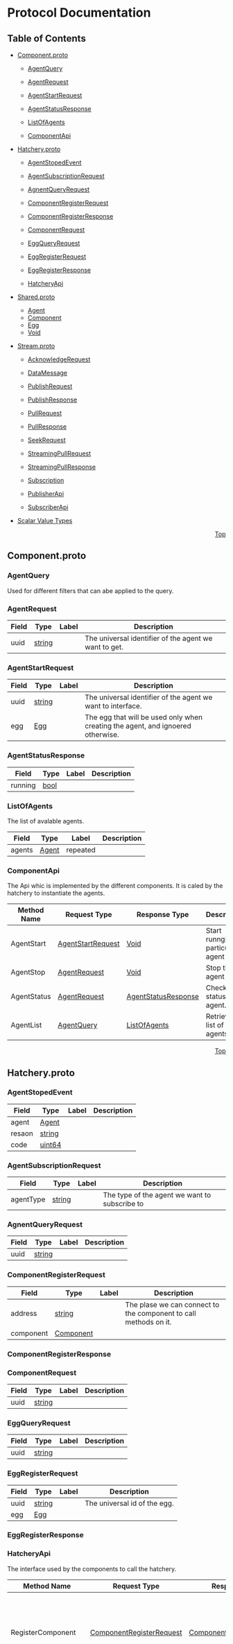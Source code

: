 # Protocol Documentation
<a name="top"/>

## Table of Contents

- [Component.proto](#Component.proto)
    - [AgentQuery](#Scynet.AgentQuery)
    - [AgentRequest](#Scynet.AgentRequest)
    - [AgentStartRequest](#Scynet.AgentStartRequest)
    - [AgentStatusResponse](#Scynet.AgentStatusResponse)
    - [ListOfAgents](#Scynet.ListOfAgents)
  
  
  
    - [ComponentApi](#Scynet.ComponentApi)
  

- [Hatchery.proto](#Hatchery.proto)
    - [AgentStopedEvent](#Scynet.AgentStopedEvent)
    - [AgentSubscriptionRequest](#Scynet.AgentSubscriptionRequest)
    - [AgnentQueryRequest](#Scynet.AgnentQueryRequest)
    - [ComponentRegisterRequest](#Scynet.ComponentRegisterRequest)
    - [ComponentRegisterResponse](#Scynet.ComponentRegisterResponse)
    - [ComponentRequest](#Scynet.ComponentRequest)
    - [EggQueryRequest](#Scynet.EggQueryRequest)
    - [EggRegisterRequest](#Scynet.EggRegisterRequest)
    - [EggRegisterResponse](#Scynet.EggRegisterResponse)
  
  
  
    - [HatcheryApi](#Scynet.HatcheryApi)
  

- [Shared.proto](#Shared.proto)
    - [Agent](#Scynet.Agent)
    - [Component](#Scynet.Component)
    - [Egg](#Scynet.Egg)
    - [Void](#Scynet.Void)
  
  
  
  

- [Stream.proto](#Stream.proto)
    - [AcknowledgeRequest](#Scynet.AcknowledgeRequest)
    - [DataMessage](#Scynet.DataMessage)
    - [PublishRequest](#Scynet.PublishRequest)
    - [PublishResponse](#Scynet.PublishResponse)
    - [PullRequest](#Scynet.PullRequest)
    - [PullResponse](#Scynet.PullResponse)
    - [SeekRequest](#Scynet.SeekRequest)
    - [StreamingPullRequest](#Scynet.StreamingPullRequest)
    - [StreamingPullResponse](#Scynet.StreamingPullResponse)
    - [Subscription](#Scynet.Subscription)
  
  
  
    - [PublisherApi](#Scynet.PublisherApi)
    - [SubscriberApi](#Scynet.SubscriberApi)
  

- [Scalar Value Types](#scalar-value-types)



<a name="Component.proto"/>
<p align="right"><a href="#top">Top</a></p>

## Component.proto



<a name="Scynet.AgentQuery"/>

### AgentQuery
Used for different filters that can abe applied to the query.






<a name="Scynet.AgentRequest"/>

### AgentRequest



| Field | Type | Label | Description |
| ----- | ---- | ----- | ----------- |
| uuid | [string](#string) |  | The universal identifier of the agent we want to get. |






<a name="Scynet.AgentStartRequest"/>

### AgentStartRequest



| Field | Type | Label | Description |
| ----- | ---- | ----- | ----------- |
| uuid | [string](#string) |  | The universal identifier of the agent we want to interface. |
| egg | [Egg](#Scynet.Egg) |  | The egg that will be used only when creating the agent, and ignoered otherwise. |






<a name="Scynet.AgentStatusResponse"/>

### AgentStatusResponse



| Field | Type | Label | Description |
| ----- | ---- | ----- | ----------- |
| running | [bool](#bool) |  |  |






<a name="Scynet.ListOfAgents"/>

### ListOfAgents
The list of avalable agents.


| Field | Type | Label | Description |
| ----- | ---- | ----- | ----------- |
| agents | [Agent](#Scynet.Agent) | repeated |  |





 

 

 


<a name="Scynet.ComponentApi"/>

### ComponentApi
The Api whic is implemented by the different components. 
It is caled by the hatchery to instantiate the agents.

| Method Name | Request Type | Response Type | Description |
| ----------- | ------------ | ------------- | ------------|
| AgentStart | [AgentStartRequest](#Scynet.AgentStartRequest) | [Void](#Scynet.AgentStartRequest) | Start runngin a particular agent |
| AgentStop | [AgentRequest](#Scynet.AgentRequest) | [Void](#Scynet.AgentRequest) | Stop that agent |
| AgentStatus | [AgentRequest](#Scynet.AgentRequest) | [AgentStatusResponse](#Scynet.AgentRequest) | Check the status of an agent. |
| AgentList | [AgentQuery](#Scynet.AgentQuery) | [ListOfAgents](#Scynet.AgentQuery) | Retrieve a list of agents. |

 



<a name="Hatchery.proto"/>
<p align="right"><a href="#top">Top</a></p>

## Hatchery.proto



<a name="Scynet.AgentStopedEvent"/>

### AgentStopedEvent



| Field | Type | Label | Description |
| ----- | ---- | ----- | ----------- |
| agent | [Agent](#Scynet.Agent) |  |  |
| resaon | [string](#string) |  |  |
| code | [uint64](#uint64) |  |  |






<a name="Scynet.AgentSubscriptionRequest"/>

### AgentSubscriptionRequest



| Field | Type | Label | Description |
| ----- | ---- | ----- | ----------- |
| agentType | [string](#string) |  | The type of the agent we want to subscribe to |






<a name="Scynet.AgnentQueryRequest"/>

### AgnentQueryRequest



| Field | Type | Label | Description |
| ----- | ---- | ----- | ----------- |
| uuid | [string](#string) |  |  |






<a name="Scynet.ComponentRegisterRequest"/>

### ComponentRegisterRequest



| Field | Type | Label | Description |
| ----- | ---- | ----- | ----------- |
| address | [string](#string) |  | The plase we can connect to the component to call methods on it. |
| component | [Component](#Scynet.Component) |  |  |






<a name="Scynet.ComponentRegisterResponse"/>

### ComponentRegisterResponse







<a name="Scynet.ComponentRequest"/>

### ComponentRequest



| Field | Type | Label | Description |
| ----- | ---- | ----- | ----------- |
| uuid | [string](#string) |  |  |






<a name="Scynet.EggQueryRequest"/>

### EggQueryRequest



| Field | Type | Label | Description |
| ----- | ---- | ----- | ----------- |
| uuid | [string](#string) |  |  |






<a name="Scynet.EggRegisterRequest"/>

### EggRegisterRequest



| Field | Type | Label | Description |
| ----- | ---- | ----- | ----------- |
| uuid | [string](#string) |  | The universal id of the egg. |
| egg | [Egg](#Scynet.Egg) |  |  |






<a name="Scynet.EggRegisterResponse"/>

### EggRegisterResponse






 

 

 


<a name="Scynet.HatcheryApi"/>

### HatcheryApi
The interface used by the components to call the hatchery.

| Method Name | Request Type | Response Type | Description |
| ----------- | ------------ | ------------- | ------------|
| RegisterComponent | [ComponentRegisterRequest](#Scynet.ComponentRegisterRequest) | [ComponentRegisterResponse](#Scynet.ComponentRegisterRequest) | Register a component so the hatchery knows it is available and can execute eggs. |
| RegisterEgg | [EggRegisterRequest](#Scynet.EggRegisterRequest) | [EggRegisterResponse](#Scynet.EggRegisterRequest) | Gives an egg to the hatchery, this way it knows that a new egg was generated by the queen or the available harvester functions. I think there should be a way to garbege collec eggs that are no longer usefull but ... |
| FindComponent | [ComponentRequest](#Scynet.ComponentRequest) | [Component](#Scynet.ComponentRequest) |  |
| FindEgg | [EggQueryRequest](#Scynet.EggQueryRequest) | [Egg](#Scynet.EggQueryRequest) |  |
| UnregisterComponent | [ComponentRequest](#Scynet.ComponentRequest) | [Void](#Scynet.ComponentRequest) | Used in case the whole component dies, or it was turned off in case of an ubgrade. Should delete any agents owned by this component. |
| HandleAgentStop | [AgentStopedEvent](#Scynet.AgentStopedEvent) | [Void](#Scynet.AgentStopedEvent) | Deletes an agent. If an agent crashes or it was destroyd by the comonent. |

 



<a name="Shared.proto"/>
<p align="right"><a href="#top">Top</a></p>

## Shared.proto



<a name="Scynet.Agent"/>

### Agent



| Field | Type | Label | Description |
| ----- | ---- | ----- | ----------- |
| uuid | [string](#string) |  |  |
| type | [string](#string) |  | the type |
| componentId | [string](#string) |  |  |
| running | [bool](#bool) |  |  |






<a name="Scynet.Component"/>

### Component



| Field | Type | Label | Description |
| ----- | ---- | ----- | ----------- |
| uuid | [string](#string) |  | The universal id of the component. |
| runnerType | [string](#string) | repeated | The types of eggs this component can run as agents. |






<a name="Scynet.Egg"/>

### Egg
All the data that defines an agent and is needed for executing it.


| Field | Type | Label | Description |
| ----- | ---- | ----- | ----------- |
| uuid | [string](#string) |  |  |
| data | [bytes](#bytes) |  |  |
| type | [string](#string) |  |  |
| componentId | [string](#string) |  |  |
| outputType | [string](#string) |  |  |
| inputsTypes | [string](#string) | repeated |  |






<a name="Scynet.Void"/>

### Void






 

 

 

 



<a name="Stream.proto"/>
<p align="right"><a href="#top">Top</a></p>

## Stream.proto



<a name="Scynet.AcknowledgeRequest"/>

### AcknowledgeRequest



| Field | Type | Label | Description |
| ----- | ---- | ----- | ----------- |
| subscriber | [string](#string) |  |  |
| acknowledgeMessage | [string](#string) |  |  |






<a name="Scynet.DataMessage"/>

### DataMessage



| Field | Type | Label | Description |
| ----- | ---- | ----- | ----------- |
| data | [bytes](#bytes) |  |  |
| index | [string](#string) |  | the thing needed to ack the message. |
| key | [uint64](#uint64) |  |  |
| partitionKey | [string](#string) |  |  |
| redelivary | [bool](#bool) |  |  |






<a name="Scynet.PublishRequest"/>

### PublishRequest



| Field | Type | Label | Description |
| ----- | ---- | ----- | ----------- |
| agentId | [string](#string) |  |  |
| message | [DataMessage](#Scynet.DataMessage) | repeated |  |






<a name="Scynet.PublishResponse"/>

### PublishResponse



| Field | Type | Label | Description |
| ----- | ---- | ----- | ----------- |
| index | [string](#string) | repeated |  |






<a name="Scynet.PullRequest"/>

### PullRequest



| Field | Type | Label | Description |
| ----- | ---- | ----- | ----------- |
| subscriber | [string](#string) |  |  |
| returnImmediately | [bool](#bool) |  |  |
| maxMessages | [uint32](#uint32) |  |  |






<a name="Scynet.PullResponse"/>

### PullResponse



| Field | Type | Label | Description |
| ----- | ---- | ----- | ----------- |
| messages | [DataMessage](#Scynet.DataMessage) | repeated |  |






<a name="Scynet.SeekRequest"/>

### SeekRequest



| Field | Type | Label | Description |
| ----- | ---- | ----- | ----------- |
| subscriber | [string](#string) |  |  |
| index | [string](#string) |  |  |
| key | [uint64](#uint64) |  |  |






<a name="Scynet.StreamingPullRequest"/>

### StreamingPullRequest



| Field | Type | Label | Description |
| ----- | ---- | ----- | ----------- |
| subscriber | [string](#string) |  |  |
| messagesAck | [string](#string) |  |  |






<a name="Scynet.StreamingPullResponse"/>

### StreamingPullResponse



| Field | Type | Label | Description |
| ----- | ---- | ----- | ----------- |
| messages | [DataMessage](#Scynet.DataMessage) | repeated |  |






<a name="Scynet.Subscription"/>

### Subscription



| Field | Type | Label | Description |
| ----- | ---- | ----- | ----------- |
| id | [string](#string) |  | Can be the id of an agent, but also the id of onother hatchery. |
| agentType | [string](#string) |  | The type of agent we want to subscribe to. Used when subscriing to remote agents that |
| agetnId | [string](#string) |  | The agent&#39;s output that we will subscribe to. |
| strongOrdering | [bool](#bool) |  | Used to determine if we want the order of the messages to be absoulte. |
| timeout | [uint64](#uint64) |  | The subscriber will be deleted after inactivity. |
| bufferSize | [uint32](#uint32) |  | The subscriber will have a buffer to help with backbressure and/or not to overload the client. |





 

 

 


<a name="Scynet.PublisherApi"/>

### PublisherApi
The publishing api that will be used exclusively by the agents.

| Method Name | Request Type | Response Type | Description |
| ----------- | ------------ | ------------- | ------------|
| Publish | [PublishRequest](#Scynet.PublishRequest) | [PublishResponse](#Scynet.PublishRequest) |  |


<a name="Scynet.SubscriberApi"/>

### SubscriberApi
The subscriber api is used both by agnets and other hatcheries.

| Method Name | Request Type | Response Type | Description |
| ----------- | ------------ | ------------- | ------------|
| Subscrive | [Subscription](#Scynet.Subscription) | [Subscription](#Scynet.Subscription) | Create a subscriber that we will use to listen to the messages produced by the agents. |
| Unsubscribe | [Subscription](#Scynet.Subscription) | [Void](#Scynet.Subscription) | Delete |
| Acknowledge | [AcknowledgeRequest](#Scynet.AcknowledgeRequest) | [Void](#Scynet.AcknowledgeRequest) | Tell the subscriber that the message was saved or transformed, and we don&#39;t want it again. |
| Pull | [PullRequest](#Scynet.PullRequest) | [PullResponse](#Scynet.PullRequest) | Get the newest messages. |
| StreamingPull | [StreamingPullRequest](#Scynet.StreamingPullRequest) | [StreamingPullResponse](#Scynet.StreamingPullRequest) |  |
| Seek | [SeekRequest](#Scynet.SeekRequest) | [Void](#Scynet.SeekRequest) |  |

 



## Scalar Value Types

| .proto Type | Notes | C++ Type | Java Type | Python Type |
| ----------- | ----- | -------- | --------- | ----------- |
| <a name="double" /> double |  | double | double | float |
| <a name="float" /> float |  | float | float | float |
| <a name="int32" /> int32 | Uses variable-length encoding. Inefficient for encoding negative numbers – if your field is likely to have negative values, use sint32 instead. | int32 | int | int |
| <a name="int64" /> int64 | Uses variable-length encoding. Inefficient for encoding negative numbers – if your field is likely to have negative values, use sint64 instead. | int64 | long | int/long |
| <a name="uint32" /> uint32 | Uses variable-length encoding. | uint32 | int | int/long |
| <a name="uint64" /> uint64 | Uses variable-length encoding. | uint64 | long | int/long |
| <a name="sint32" /> sint32 | Uses variable-length encoding. Signed int value. These more efficiently encode negative numbers than regular int32s. | int32 | int | int |
| <a name="sint64" /> sint64 | Uses variable-length encoding. Signed int value. These more efficiently encode negative numbers than regular int64s. | int64 | long | int/long |
| <a name="fixed32" /> fixed32 | Always four bytes. More efficient than uint32 if values are often greater than 2^28. | uint32 | int | int |
| <a name="fixed64" /> fixed64 | Always eight bytes. More efficient than uint64 if values are often greater than 2^56. | uint64 | long | int/long |
| <a name="sfixed32" /> sfixed32 | Always four bytes. | int32 | int | int |
| <a name="sfixed64" /> sfixed64 | Always eight bytes. | int64 | long | int/long |
| <a name="bool" /> bool |  | bool | boolean | boolean |
| <a name="string" /> string | A string must always contain UTF-8 encoded or 7-bit ASCII text. | string | String | str/unicode |
| <a name="bytes" /> bytes | May contain any arbitrary sequence of bytes. | string | ByteString | str |


